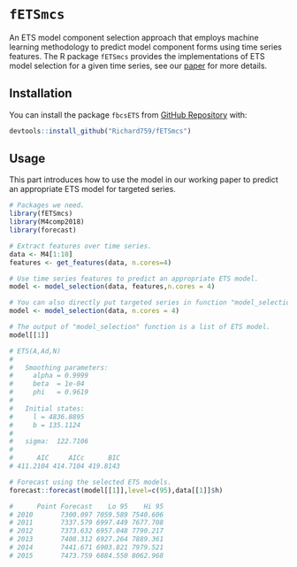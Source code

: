 `fETSmcs`
========

An ETS model component selection approach that employs machine learning methodology to predict model component forms using time series features.
The R package `fETSmcs` provides the implementations of ETS model selection for a given time series, see our [paper](https://github.com/Richard/fbcsETS) for more details.

Installation
------------

You can install the package `fbcsETS` from [GitHub Repository](https://github.com/Richard/fbcsETS) with:

``` r
devtools::install_github("Richard759/fETSmcs")
```

Usage
-----

This part introduces how to use the model in our working paper to predict an appropriate ETS model for targeted series.

``` r
# Packages we need.
library(fETSmcs)
library(M4comp2018)
library(forecast)

# Extract features over time series.
data <- M4[1:10]
features <- get_features(data, n.cores=4)

# Use time series features to predict an appropriate ETS model.
model <- model_selection(data, features,n.cores = 4)

# You can also directly put targeted series in function "model_selection" without extracting features separately.
model <- model_selection(data, n.cores = 4)

# The output of "model_selection" function is a list of ETS model.
model[[1]]

# ETS(A,Ad,N) 
#
#   Smoothing parameters:
#     alpha = 0.9999 
#     beta  = 1e-04 
#     phi   = 0.9619 
#
#   Initial states:
#     l = 4836.8895 
#     b = 135.1124 
#
#   sigma:  122.7106
#
#      AIC     AICc      BIC 
# 411.2104 414.7104 419.8143 

# Forecast using the selected ETS models.
forecast::forecast(model[[1]],level=c(95),data[[1]]$h)

#      Point Forecast    Lo 95    Hi 95
# 2010       7300.097 7059.589 7540.606
# 2011       7337.579 6997.449 7677.708
# 2012       7373.632 6957.048 7790.217
# 2013       7408.312 6927.264 7889.361
# 2014       7441.671 6903.821 7979.521
# 2015       7473.759 6884.550 8062.968
```

